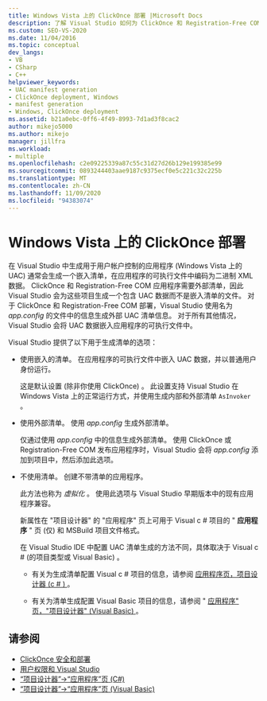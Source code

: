 ```yaml
---
title: Windows Vista 上的 ClickOnce 部署 |Microsoft Docs
description: 了解 Visual Studio 如何为 ClickOnce 和 Registration-Free COM 应用程序生成外部 UAC 清单，这需要外部清单。
ms.custom: SEO-VS-2020
ms.date: 11/04/2016
ms.topic: conceptual
dev_langs:
- VB
- CSharp
- C++
helpviewer_keywords:
- UAC manifest generation
- ClickOnce deployment, Windows
- manifest generation
- Windows, ClickOnce deployment
ms.assetid: b21a0ebc-0ff6-4f49-8993-7d1ad3f8cac2
author: mikejo5000
ms.author: mikejo
manager: jillfra
ms.workload:
- multiple
ms.openlocfilehash: c2e09225339a87c55c31d27d26b129e199385e99
ms.sourcegitcommit: 0893244403aae9187c9375ecf0e5c221c32c225b
ms.translationtype: MT
ms.contentlocale: zh-CN
ms.lasthandoff: 11/09/2020
ms.locfileid: "94383074"
---
```

# <a name="clickonce-deployment-on-windows-vista"></a>Windows Vista 上的 ClickOnce 部署

在 Visual Studio 中生成用于用户帐户控制的应用程序 (Windows Vista 上的 UAC) 通常会生成一个嵌入清单，在应用程序的可执行文件中编码为二进制 XML 数据。  ClickOnce 和 Registration-Free COM 应用程序需要外部清单，因此 Visual Studio 会为这些项目生成一个包含 UAC 数据而不是嵌入清单的文件。 对于 ClickOnce 和 Registration-Free COM 部署，Visual Studio 使用名为 *app.config* 的文件中的信息生成外部 UAC 清单信息。 对于所有其他情况，Visual Studio 会将 UAC 数据嵌入应用程序的可执行文件中。

Visual Studio 提供了以下用于生成清单的选项：

- 使用嵌入的清单。 在应用程序的可执行文件中嵌入 UAC 数据，并以普通用户身份运行。

   这是默认设置 (除非你使用 ClickOnce) 。 此设置支持 Visual Studio 在 Windows Vista 上的正常运行方式，并使用生成内部和外部清单 `AsInvoker` 。

- 使用外部清单。 使用 *app.config* 生成外部清单。

   仅通过使用 *app.config* 中的信息生成外部清单。 使用 ClickOnce 或 Registration-Free COM 发布应用程序时，Visual Studio 会将 *app.config* 添加到项目中，然后添加此选项。

- 不使用清单。 创建不带清单的应用程序。

   此方法也称为 *虚拟化* 。 使用此选项与 Visual Studio 早期版本中的现有应用程序兼容。

  新属性在 "项目设计器" 的 "应用程序" 页上可用于 Visual c # 项目的 " **应用程序** " 页 (仅) 和 MSBuild 项目文件格式。

  在 Visual Studio IDE 中配置 UAC 清单生成的方法不同，具体取决于 Visual c # (的项目类型或 Visual Basic) 。

  * 有关为生成清单配置 Visual c # 项目的信息，请参阅 [应用程序页，项目设计器 (c # ) ](../ide/reference/application-page-project-designer-csharp.md)。

  * 有关为清单生成配置 Visual Basic 项目的信息，请参阅 " [应用程序" 页，"项目设计器" (Visual Basic) ](../ide/reference/application-page-project-designer-visual-basic.md)。

## <a name="see-also"></a>请参阅
- [ClickOnce 安全和部署](../deployment/clickonce-security-and-deployment.md)
- [用户权限和 Visual Studio](/previous-versions/ms165100(v=vs.100))
- [“项目设计器”->“应用程序”页 (C#)](../ide/reference/application-page-project-designer-csharp.md)
- [“项目设计器”->“应用程序”页 (Visual Basic)](../ide/reference/application-page-project-designer-visual-basic.md)